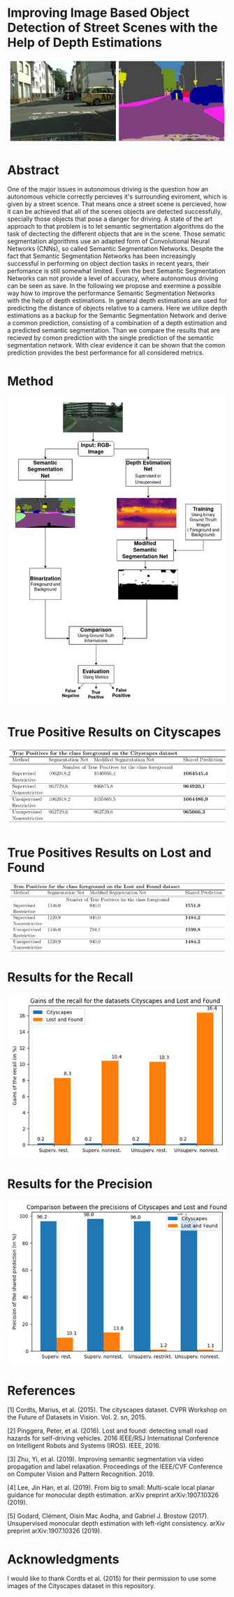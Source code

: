 #  Improving Image Based Object Detection of Street Scenes with the Help of Depth Estimations
![](images/sem_seg.png)
# Abstract
One of the major issues in autonomous driving is the question how an autonomous vehicle correctly percieves it's surrounding eviroment, which is given by a street scence. That means once a street scene is percieved, how it can be achieved that all of the scenes objects are detected successfully, specially those objects that pose a danger for driving. A state of the art approach to that problem is to let semantic segmentation algorithms do the task of dectecting the different objects that are in the scene. Those sematic segmentation algorithms use an adapted form of Convolutional Neural Networks (CNNs), so called Semantic Segmentation Networks. Despite the fact that Semantic Segmentation Networks has been increasingly successful in performing on object dection tasks in recent years, their perfomance is still somewhat limited. Even the best Semantic Segmentation Networks can not provide a level of accuracy, where autonomous driving can be seen as save.
In the following we propose and exermine a possible way how to improve the performance Semantic Segmentation Networks with the help of depth estimations. In general depth estimations are used for predicting the distance of objects relative to a camera. Here we utilize depth estimations as a backup for the Semantic Segmentation Network and derive a common prediction, consisting of a combination of a depth estimation and a predicted semantic segmentation. Than we compare the results that are recieved by comon prediction with the single prediction of the semantic segmentation network. With clear evidence it can be shown that the comon prediction provides the best performance for all considered metrics.
#  Method

![](images/method.png)
#  True Positive Results on Cityscapes
![](images/true_positives_cityscapes.png)
#  True Positives Results on Lost and Found
![](images/true_positives_lostandfound.png)
#  Results for the Recall
![](images/gains_recall.png)
#  Results for the Precision
![](images/precision.png)
#  References
<a id="1">[1]</a> 
Cordts, Marius, et al. (2015). 
The cityscapes dataset.
CVPR Workshop on the Future of Datasets in Vision. Vol. 2. sn, 2015.

<a id="1">[2]</a> 
Pinggera, Peter, et al. (2016). 
Lost and found: detecting small road hazards for self-driving vehicles.
2016 IEEE/RSJ International Conference on Intelligent Robots and Systems (IROS). IEEE, 2016.

<a id="1">[3]</a> 
Zhu, Yi, et al. (2019). 
Improving semantic segmentation via video propagation and label relaxation.
Proceedings of the IEEE/CVF Conference on Computer Vision and Pattern Recognition. 2019.

<a id="1">[4]</a> 
Lee, Jin Han, et al. (2019). 
From big to small: Multi-scale local planar guidance for monocular depth estimation.
arXiv preprint arXiv:1907.10326 (2019).


<a id="1">[5]</a> 
Godard, Clément, Oisin Mac Aodha, and Gabriel J. Brostow (2017). 
Unsupervised monocular depth estimation with left-right consistency.
arXiv preprint arXiv:1907.10326 (2019).

# Acknowledgments
I would like to thank Cordts et al. (2015) for their permission to use some images of the Cityscapes dataset in this 
repository.
